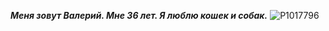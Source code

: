 **_Меня зовут Валерий.
Мне 36 лет.
Я люблю кошек и собак._**
![P1017796](https://user-images.githubusercontent.com/127872408/230661756-4045fdfe-cdc9-4bbe-a825-6525d72b5d9d.jpg)
